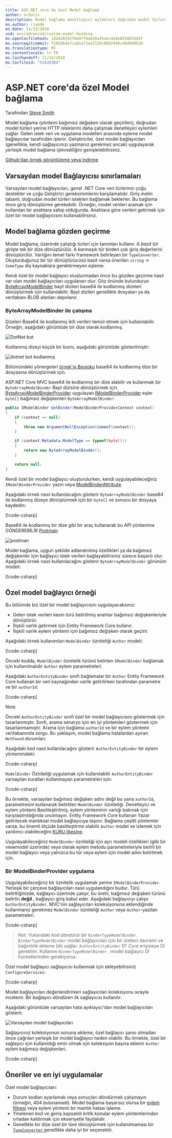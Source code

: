 ```yaml
---
title: ASP.NET core'da özel Model bağlama
author: ardalis
description: Model bağlama denetleyici eylemleri doğrudan model türleri içinde ASP.NET Core ile çalışmaya nasıl olanak tanıdığını öğrenin.
ms.author: riande
ms.date: 11/13/2018
uid: mvc/advanced/custom-model-binding
ms.openlocfilehash: 1da42829270e8ff4a626a45aec4d4e825062bd4f
ms.sourcegitcommit: f202864efca81a72ea7120c0692940c40d9d0630
ms.translationtype: MT
ms.contentlocale: tr-TR
ms.lasthandoff: 11/14/2018
ms.locfileid: "51635303"
---
```

# <a name="custom-model-binding-in-aspnet-core"></a>ASP.NET core'da özel Model bağlama

Tarafından [Steve Smith](https://ardalis.com/)

Model bağlama (yöntemi bağımsız değişken olarak geçirilen), doğrudan model türleri yerine HTTP isteklerini daha çalışmak denetleyici eylemleri sağlar. Gelen istek veri ve uygulama modelleri arasında eşleme model bağlayıcılar tarafından işlenir. Geliştiriciler, özel model bağlayıcıları (genellikle, kendi sağlayıcınızı yazmanız gerekmez ancak) uygulayarak yerleşik model bağlama işlevselliğini genişletebilirsiniz.

[Github'dan örnek görüntüleme veya indirme](https://github.com/aspnet/Docs/tree/master/aspnetcore/mvc/advanced/custom-model-binding/)

## <a name="default-model-binder-limitations"></a>Varsayılan model Bağlayıcısı sınırlamaları

Varsayılan model bağlayıcıları, genel .NET Core veri türlerinin çoğu destekler ve çoğu Geliştirici gereksinimlerini karşılamalıdır. Giriş metin tabanlı, doğrudan model türleri istekten bağlamak beklerler. Bu bağlama önce giriş dönüştürme gerekebilir. Örneğin, model verileri aramak için kullanılan bir anahtara sahip olduğunda. Anahtara göre verileri getirmek için özel bir model bağlayıcısını kullanabilirsiniz.

## <a name="model-binding-review"></a>Model bağlama gözden geçirme

Model bağlama, üzerinde çalıştığı türleri için tanımları kullanır. A *basit tür* girişte tek bir dize dönüştürülür. A *karmaşık tür* birden çok giriş değerlerini dönüştürülür. Varlığını temel farkı framework belirleyen bir `TypeConverter`. Oluşturduğunuz bir tür dönüştürücüsü basit varsa önerilen `string`  ->  `SomeType` dış kaynaklara gerektirmeyen eşleme.

Kendi özel bir model bağlayıcı oluşturmadan önce bu gözden geçirme nasıl var olan model bağlayıcıları uygulanan olur. Göz önünde bulundurun [ByteArrayModelBinder](/dotnet/api/microsoft.aspnetcore.mvc.modelbinding.binders.bytearraymodelbinder) bayt dizileri base64 ile kodlanmış dizeleri dönüştürmek için kullanılabilir. Bayt dizileri genellikle dosyaları ya da veritabanı BLOB alanları depolanır.

### <a name="working-with-the-bytearraymodelbinder"></a>ByteArrayModelBinder ile çalışma

Dizeleri Base64 ile kodlanmış ikili verileri temsil etmek için kullanılabilir. Örneğin, aşağıdaki görüntüde bir dize olarak kodlanmış.

![DotNet bot](custom-model-binding/images/bot.png "dotnet Robotu")

Kodlanmış dizeyi küçük bir kısmı, aşağıdaki görüntüde gösterilmiştir:

![dotnet bot kodlanmış](custom-model-binding/images/encoded-bot.png "kodlanmış dotnet Robotu")

Bölümündeki yönergeleri [örnek'ın Benioku](https://github.com/aspnet/Docs/blob/master/aspnetcore/mvc/advanced/custom-model-binding/sample/CustomModelBindingSample/README.md) base64 ile kodlanmış dize bir dosyasına dönüştürmek için.

ASP.NET Core MVC base64 ile kodlanmış bir dize alabilir ve kullanmak bir `ByteArrayModelBinder` Bayt dizisine dönüştürmek için. [ByteArrayModelBinderProvider](/dotnet/api/microsoft.aspnetcore.mvc.modelbinding.binders.bytearraymodelbinderprovider) uygulayan [IModelBinderProvider](/dotnet/api/microsoft.aspnetcore.mvc.modelbinding.imodelbinderprovider) eşler `byte[]` bağımsız değişkenleri `ByteArrayModelBinder`:

```csharp
public IModelBinder GetBinder(ModelBinderProviderContext context)
{
    if (context == null)
    {
        throw new ArgumentNullException(nameof(context));
    }

    if (context.Metadata.ModelType == typeof(byte[]))
    {
        return new ByteArrayModelBinder();
    }

    return null;
}
```

Kendi özel bir model bağlayıcı oluşturulurken, kendi uygulayabileceğiniz `IModelBinderProvider` yazın veya [ModelBinderAttribute](/dotnet/api/microsoft.aspnetcore.mvc.modelbinderattribute).

Aşağıdaki örnek nasıl kullanılacağını gösterir `ByteArrayModelBinder` base64 ile kodlanmış dizeye dönüştürmek için bir `byte[]` ve sonucu bir dosyaya kaydedin:

[!code-csharp[](custom-model-binding/sample/CustomModelBindingSample/Controllers/ImageController.cs?name=post1&highlight=3)]

Base64 ile kodlanmış bir dize gibi bir araç kullanarak bu API yöntemine GÖNDEREBİLİR [Postman](https://www.getpostman.com/):

![postman](custom-model-binding/images/postman.png "postman")

Model bağlama, uygun şekilde adlandırılmış özellikleri ya da bağımsız değişkenler için bağlayıcı istek verileri bağlayabilirsiniz sürece başarılı olur. Aşağıdaki örnek nasıl kullanılacağını gösterir `ByteArrayModelBinder` görünüm modeli:

[!code-csharp[](custom-model-binding/sample/CustomModelBindingSample/Controllers/ImageController.cs?name=post2&highlight=2)]

## <a name="custom-model-binder-sample"></a>Özel model bağlayıcı örneği

Bu bölümde biz özel bir model bağlayıcısını uygulayacaksınız:

- Gelen istek verileri kesin türü belirtilmiş anahtar bağımsız değişkenleriyle dönüştürür.
- İlişkili varlık getirmek için Entity Framework Core kullanır.
- İlişkili varlık eylem yöntemi için bağımsız değişken olarak geçirir.

Aşağıdaki örnek kullanımları `ModelBinder` özniteliği `Author` modeli:

[!code-csharp[](custom-model-binding/sample/CustomModelBindingSample/Data/Author.cs?highlight=10)]

Önceki kodda, `ModelBinder` öznitelik türünü belirten `IModelBinder` bağlamak için kullanılmalıdır `Author` eylem parametreleri.

Aşağıdaki `AuthorEntityBinder` sınıfı bağlamalar bir `Author` Entity Framework Core kullanan bir veri kaynağından varlık getirilirken tarafından parametre ve bir `authorId`:

[!code-csharp[](custom-model-binding/sample/CustomModelBindingSample/Binders/AuthorEntityBinder.cs?name=demo)]

> [!NOTE]
> Önceki `AuthorEntityBinder` sınıfı özel bir model bağlayıcısını göstermek için tasarlanmıştır. Sınıfı, arama senaryo için en iyi yöntemleri göstermek için tasarlanmamıştır. Arama için bağlama `authorId` ve bir eylem yöntemi veritabanında sorgu. Bu yaklaşım, model bağlama hatalardan ayıran `NotFound` durumları.

Aşağıdaki kod nasıl kullanılacağını gösterir `AuthorEntityBinder` bir eylem yöntemindeki:

[!code-csharp[](custom-model-binding/sample/CustomModelBindingSample/Controllers/BoundAuthorsController.cs?name=demo2&highlight=2)]

`ModelBinder` Özniteliği uygulamak için kullanılabilir `AuthorEntityBinder` varsayılan kuralları kullanmayan parametreleri için:

[!code-csharp[](custom-model-binding/sample/CustomModelBindingSample/Controllers/BoundAuthorsController.cs?name=demo1&highlight=2)]

Bu örnekte, varsayılan bağımsız değişken adını değil bu yana `authorId`, parametresini kullanarak belirtilen `ModelBinder` özniteliği. Denetleyici ve eylem yöntemi Basitleştirilmiş, eylem yönteminin varlığı bakmak için karşılaştırıldığında unutmayın. Entity Framework Core kullanan Yazar getirilecek mantıksal model bağlayıcıya taşınır. Bağlama çeşitli yöntemler varsa, bu önemli ölçüde basitleştirme olabilir `Author` model ve izlemek için yardımcı olabileceğini [KURU ilkesine](http://deviq.com/don-t-repeat-yourself/).

Uygulayabileceğiniz `ModelBinder` özniteliği için ayrı modeli özellikleri (gibi bir viewmodel üzerinde) veya olarak eylem metodu parametreleriyle belirli bir model bağlayıcı veya yalnızca bu tür veya eylem için model adını belirtmek için.

### <a name="implementing-a-modelbinderprovider"></a>Bir ModelBinderProvider uygulama

Uygulayabileceğiniz bir öznitelik uygulamak yerine `IModelBinderProvider`. Yerleşik bir çerçeve bağlayıcıları nasıl uygulandığını budur. Türü belirttiğinizde, bağlayıcı üzerinde çalışır, bu üretir, bağımsız değişken türünü belirtin **değil** , bağlayıcı giriş kabul eder. Aşağıdaki bağlayıcıyı çalışır `AuthorEntityBinder`. MVC'nin sağlayıcıları koleksiyonuna eklendiğinde kullanmanız gerekmez `ModelBinder` özniteliği `Author` veya `Author`-yazılan parametreleri.

[!code-csharp[](custom-model-binding/sample/CustomModelBindingSample/Binders/AuthorEntityBinderProvider.cs?highlight=17-20)]

> Not: Yukarıdaki kod döndürür bir `BinderTypeModelBinder`. `BinderTypeModelBinder` model bağlayıcıları için bir üreteci davranır ve bağımlılık ekleme (dı) sağlar. `AuthorEntityBinder` EF Core erişmeye DI gerektirir. Kullanım `BinderTypeModelBinder` , model bağlayıcı DI hizmetlerinden gerekiyorsa.

Özel model bağlayıcı sağlayıcısı kullanmak için ekleyebilirsiniz `ConfigureServices`:

[!code-csharp[](custom-model-binding/sample/CustomModelBindingSample/Startup.cs?name=callout&highlight=5-9)]

Model bağlayıcıları değerlendirirken sağlayıcıları koleksiyonu sırayla incelenir. Bir bağlayıcı döndüren ilk sağlayıcısı kullanılır.

Aşağıdaki görüntüde varsayılan hata ayıklayıcı'dan model bağlayıcıları gösterir.

![Varsayılan model bağlayıcıları](custom-model-binding/images/default-model-binders.png "varsayılan model bağlayıcıları")

Sağlayıcınız koleksiyonun sonuna ekleme, özel bağlayıcı şansı olmadan önce çağrılan yerleşik bir model bağlayıcı neden olabilir. Bu örnekte, özel bir sağlayıcı için kullanıldığı emin olmak için koleksiyon başına eklenir `Author` eylem bağımsız değişkenleri.

[!code-csharp[](custom-model-binding/sample/CustomModelBindingSample/Startup.cs?name=callout&highlight=5-9)]

## <a name="recommendations-and-best-practices"></a>Öneriler ve en iyi uygulamalar

Özel model bağlayıcıları:

- Durum kodları ayarlamak veya sonuçları döndürmek çalışmayın (örneğin, 404 bulunamadı). Model bağlama başarısız olursa bir [eylem filtresi](xref:mvc/controllers/filters) veya eylem yöntemi bir mantık hatası işleme.
- Yinelenen kod ve geniş kapsamlı kritik konular eylem yöntemlerinden ortadan kaldırmak için ekseriyetle faydalıdır.
- Genellikle bir dize özel bir türe dönüştürmek için kullanılmaması bir [ `TypeConverter` ](/dotnet/api/system.componentmodel.typeconverter) genellikle daha iyi bir seçenektir.
